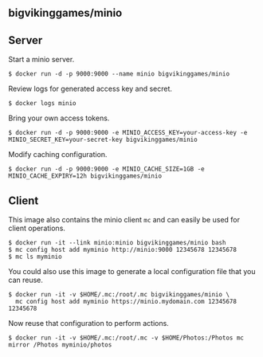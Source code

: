 bigvikinggames/minio
--


## Server

Start a minio server.

```
$ docker run -d -p 9000:9000 --name minio bigvikinggames/minio
```

Review logs for generated access key and secret.

```
$ docker logs minio
```

Bring your own access tokens.

```
$ docker run -d -p 9000:9000 -e MINIO_ACCESS_KEY=your-access-key -e MINIO_SECRET_KEY=your-secret-key bigvikinggames/minio
```

Modify caching configuration.

```
$ docker run -d -p 9000:9000 -e MINIO_CACHE_SIZE=1GB -e MINIO_CACHE_EXPIRY=12h bigvikinggames/minio
```

## Client

This image also contains the minio client `mc` and can easily be used for client operations.

```
$ docker run -it --link minio:minio bigvikinggames/minio bash
$ mc config host add myminio http://minio:9000 12345678 12345678
$ mc ls myminio
```

You could also use this image to generate a local configuration file that you can reuse.

```
$ docker run -it -v $HOME/.mc:/root/.mc bigvikinggames/minio \
  mc config host add myminio https://minio.mydomain.com 12345678 12345678
```

Now reuse that configuration to perform actions.

```
$ docker run -it -v $HOME/.mc:/root/.mc -v $HOME/Photos:/Photos mc mirror /Photos myminio/photos
```

